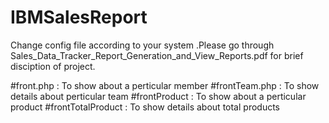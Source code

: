 # IBMSalesReport
Change config file according to your system
.Please go through Sales_Data_Tracker_Report_Generation_and_View_Reports.pdf for brief disciption of project.

#front.php : To show about a perticular member 
#frontTeam.php : To show details about perticular team
#frontProduct : To show about a perticular product
#frontTotalProduct : To show details about total products

